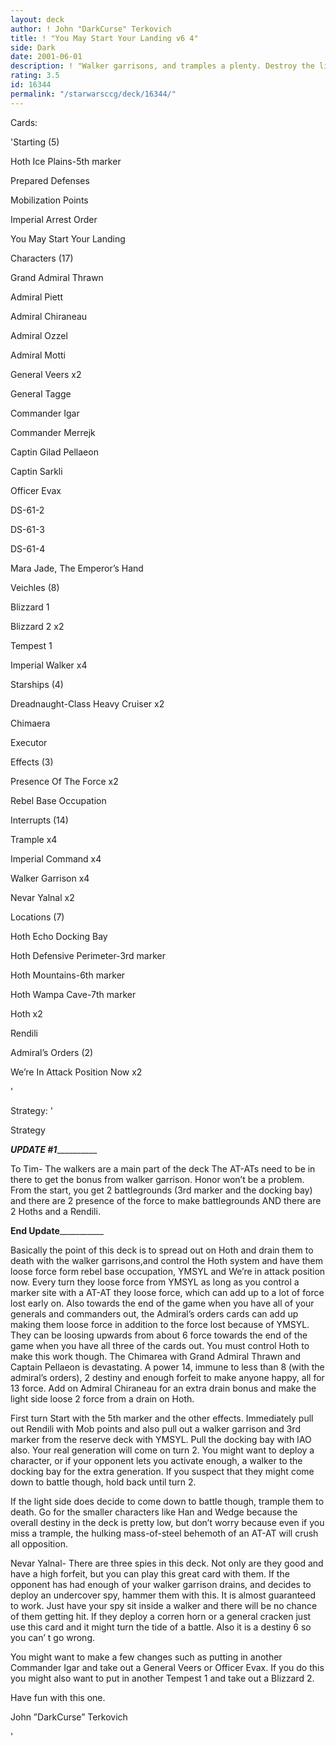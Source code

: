 ```yaml
---
layout: deck
author: ! John "DarkCurse" Terkovich
title: ! "You May Start Your Landing v6 4"
side: Dark
date: 2001-06-01
description: ! "Walker garrisons, and tramples a plenty. Destroy the light side with the awesome power of walkers."
rating: 3.5
id: 16344
permalink: "/starwarsccg/deck/16344/"
---
```

Cards: 

'Starting (5)

Hoth Ice Plains-5th marker

Prepared Defenses

Mobilization Points

Imperial Arrest Order

You May Start Your Landing


Characters (17)

Grand Admiral Thrawn

Admiral Piett

Admiral Chiraneau

Admiral Ozzel

Admiral Motti

General Veers x2

General Tagge

Commander Igar

Commander Merrejk

Captin Gilad Pellaeon

Captin Sarkli

Officer Evax

DS-61-2

DS-61-3

DS-61-4

Mara Jade, The Emperor&#8217;s Hand


Veichles (8)

Blizzard 1

Blizzard 2 x2

Tempest 1

Imperial Walker x4


Starships (4)

Dreadnaught-Class Heavy Cruiser x2

Chimaera

Executor


Effects (3)

Presence Of The Force x2

Rebel Base Occupation 


Interrupts (14)

Trample x4

Imperial Command x4

Walker Garrison x4

Nevar Yalnal x2


Locations (7)

Hoth Echo Docking Bay

Hoth Defensive Perimeter-3rd marker

Hoth Mountains-6th marker

Hoth Wampa Cave-7th marker

Hoth x2

Rendili 


Admiral&#8217;s Orders (2)

We&#8217;re In Attack Position Now x2

'

Strategy: '

Strategy

_______________UPDATE #1_________________________

To Tim- The walkers are a main part of the deck The AT-ATs need to be in there to get the bonus from walker garrison. Honor won’t be a problem. From the start, you get 2 battlegrounds (3rd marker and the docking bay) and there are 2 presence of the force to make battlegrounds AND there are 2 Hoths and a Rendili.

______________End Update_________________________


Basically the point of this deck is to spread out on Hoth and drain them to death with the walker garrisons,and control the Hoth system and have them loose force form rebel base occupation, YMSYL and We’re in attack position now. Every turn they loose force from YMSYL as long as you control a marker site with a AT-AT they loose force, which can add up to a lot of force lost early on. Also towards the end of the game when you have all of your generals and commanders out, the Admiral’s orders cards can add up making them loose force in addition to the force lost because of YMSYL. They can be loosing upwards from about 6 force towards the end of the game when you have all three of the cards out. You must control Hoth to make this work though. The Chimarea with Grand Admiral Thrawn and Captain Pellaeon is devastating. A power 14, immune to less than 8 (with the admiral’s orders), 2 destiny and enough forfeit to make anyone happy, all for 13 force. Add on Admiral Chiraneau for an extra drain bonus and make the light side loose 2 force from a drain on Hoth. 


First turn Start with the 5th marker and the other effects. Immediately pull out Rendili with Mob points and also pull out a walker garrison and 3rd marker from the reserve deck with YMSYL. Pull the docking bay with IAO also. Your real generation will come on turn 2. You might want to deploy a character, or if your opponent lets you activate enough, a walker to the docking bay for the extra generation. If you suspect that they might come down to battle though, hold back until turn 2.


If the light side does decide to come down to battle though, trample them to death. Go for the smaller characters like Han and Wedge because the overall destiny in the deck is pretty low, but don’t worry because even if you miss a trample, the hulking mass-of-steel behemoth of an AT-AT will crush all opposition. 


Nevar Yalnal- There are three spies in this deck. Not only are they good and have a high forfeit, but you can play this great card with them. If the opponent has had enough of your walker garrison drains, and decides to deploy an undercover spy, hammer them with this. It is almost guaranteed to work. Just have your spy sit inside a walker and there will be no chance of them getting hit. If they deploy a corren horn or a general cracken just use this card and it might turn the tide of a battle. Also it is a destiny 6 so you can’ t go wrong. 


You might want to make a few changes such as putting in another Commander Igar and take out a General Veers or Officer Evax. If you do this you might also want to put in another Tempest 1 and take out a Blizzard 2.  


Have fun with this one.


John ”DarkCurse” Terkovich

'
